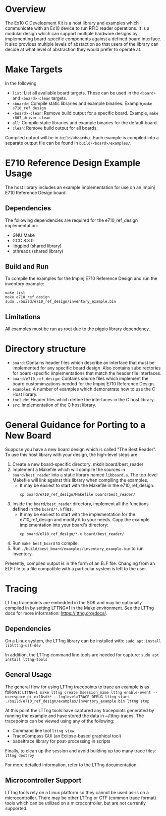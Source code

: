 # Overview

The Ex10 C Development Kit is a host library and examples which communicate with
an Ex10 device to run RFID reader operations. It is a modular design which can
support multiple hardware designs by implementing board-specific components
against a defined board interface. It also provides multiple levels of
abstaction so that users of the library can decide at what level of abstraction
they would prefer to operate at.

# Make Targets

In the following 

 * `list`: List all available board targets. These can be used in the `<board>`
   and `<board>-clean` targets.
 * `<board>`: Compile static libraries and example binaries. Example,`make e710_ref_design`
 * `<board>-clean`: Remove build output for a specific board. Example, `make r807_driver-clean`
 * `all`: Compile static libraries and example binaries for the default board.
 * `clean`: Remove build output for all boards.

Compiled output will be in `build/<board>/`. Each example is compiled into a
separate output file can be found in `build/<board>/examples/`.

# E710 Reference Design Example Usage

The host library includes an example implementation for use on an Impinj E710
Reference Design board.

## Dependencies

The following dependencies are required for the e710_ref_design implementation:

 * GNU Make
 * GCC 8.3.0
 * libgpiod (shared library)
 * pthreads (shared library)

## Build and Run

To compile the examples for the Impinj E710 Reference Design and run the
inventory example:

    make list
    make e710_ref_design
    sudo ./build/e710_ref_design/inventory_example.bin

## Limitations

All examples must be run as root due to the pigpio library dependency.

# Directory structure

 * `board`: Contains header files which describe an interface that must be
            implemented for any specific board design. Also contains
            subdirectories for board-specific implementations that match the
            header file interfaces.
 * `board/e710_ref_design`: Contains source files which implement the board
                            customimzations needed for the Impinj E710
                            Reference Design.
 * `examples`: A number of examples which demonstrate how to use the C Host
               library.
 * `include`: Header files which define the interfaces in the C host library.
 * `src`: Implementation of the C host library.

# General Guidance for Porting to a New Board

Suppose you have a new board design which is called "The Best Reader". To use
this host library with your design, the high-level steps are:

1. Create a new board-specific directory.
    mkdir board/best_reader
2. Implement a Makefile which will compile the sources in `board/best_reader`
   into a static library named `libboard.a`. The top-level Makefile will link
   against this library when compiling the examples.
   * It may be easiest to start with the Makefile in the e710_ref_design:
       ```
       cp board/e710_ref_design/Makefile board/best_reader/
       ```
3. Inside the `board/best_reader` directory, implement all the functions defined
   in the `board/*.h` files.
   * It may be easiest to start with the implementation for the e710_ref_design
     and modify it to your needs. Copy the example implementation into your
     board's directory:
       ```
       cp board/e710_ref_design/*.c board/best_reader/
       ```
4. Run `make best_board` to compile.
5. Run `./build/best_board/examples/inventory_example.bin` to run inventory.

Presently, compiled output is in the form of an ELF file. Changing from an ELF
file to a file compatible with a particular system is left to the user.

# Tracing

LTTng tracepoints are embedded in the SDK and may be optionally compiled in by
setting LTTNG=1 in the Make environment. See the LTTng docs for more
information: https://lttng.org/docs/.

## Dependencies

On a Linux system, the LTTng library can be installed with:
    ```
    sudo apt install liblttng-ust-dev
    ```

In addition, the LTTng command line tools are needed for capture:
    ```
    sudo apt install lttng-tools
    ```

## General Usage

The general flow for using LTTng tracepoints to trace an example is as follows:
    ```
    LTTNG=1 make
    lttng create $session_name
    lttng enable-event --userspace pi_ex10sdk* --loglevel=TRACE_DEBUG
    lttng start
    ./build/e710_ref_design/examples/inventory_example.bin
    lttng stop
    ```

At this point the LTTng tools have captured any tracepoints generated by running
the example and have stored the data in ~/lttng-traces. The tracepoints can be
viewed using any of the following:
 * Command line tool `lttng view`
 * TraceCompass GUI (an Eclipse-based graphical tool)
 * babeltrace library for post-processing in scripts

Finally, to clean up the session and avoid building up too many trace files:
    ```
    lttng destroy
    ```

For more detailed information, refer to the LTTng documentation.

## Microcontroller Support

LTTng tools rely on a Linux platform so they cannot be used as-is on a
microcontroller. There may be other LTTng or CTF (common trace format) tools
which can be utilized on a microcontroller, but are not currently supported.
